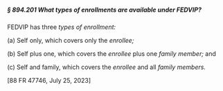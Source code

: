 ##### § 894.201 What types of enrollments are available under FEDVIP? #####

FEDVIP has three *types of enrollment:*

(a) Self only, which covers only the *enrollee;*

(b) Self plus one, which covers the *enrollee* plus one *family member;* and

(c) Self and family, which covers the *enrollee* and all *family members.*

[88 FR 47746, July 25, 2023]